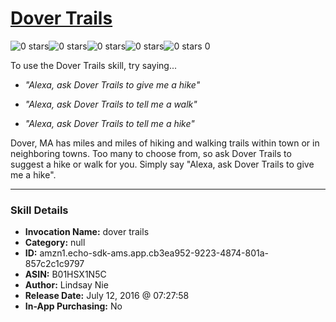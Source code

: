 # [Dover Trails](http://alexa.amazon.com/#skills/amzn1.echo-sdk-ams.app.cb3ea952-9223-4874-801a-857c2c1c9797)
![0 stars](../../images/ic_star_border_black_18dp_1x.png)![0 stars](../../images/ic_star_border_black_18dp_1x.png)![0 stars](../../images/ic_star_border_black_18dp_1x.png)![0 stars](../../images/ic_star_border_black_18dp_1x.png)![0 stars](../../images/ic_star_border_black_18dp_1x.png) 0

To use the Dover Trails skill, try saying...

* *"Alexa, ask Dover Trails to give me a hike"*

* *"Alexa, ask Dover Trails to tell me a walk"*

* *"Alexa, ask Dover Trails to tell me a hike"*

Dover, MA has miles and miles of hiking and walking trails within town or in neighboring towns.  Too many to choose from, so ask Dover Trails to suggest a hike or walk for you.  Simply say "Alexa, ask Dover Trails to give me a hike".

***

### Skill Details

* **Invocation Name:** dover trails
* **Category:** null
* **ID:** amzn1.echo-sdk-ams.app.cb3ea952-9223-4874-801a-857c2c1c9797
* **ASIN:** B01HSX1N5C
* **Author:** Lindsay Nie
* **Release Date:** July 12, 2016 @ 07:27:58
* **In-App Purchasing:** No
